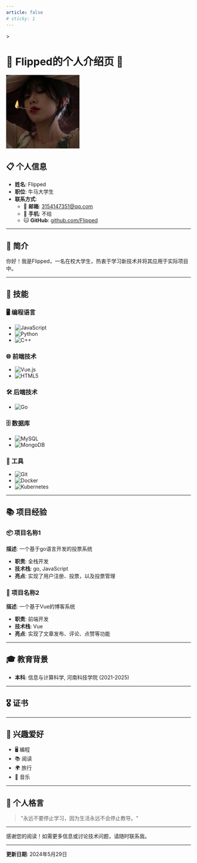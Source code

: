 ```yaml
---
article: false
# sticky: 1
---
```

<!-- more -->>

# 🌟 Flipped的个人介绍页 🌟

<img src="/assets/images/head2.jpg" alt="图片" width="200" height="200">

## 📋 个人信息

- **姓名**: Flipped
- **职位**: 牛马大学生
- **联系方式**:
  - 📧 **邮箱**: [3154147351@qq.com](https://mail.qq.com/)
  - 📱 **手机**: 不给
  <!-- - 💼 **LinkedIn**: [linkedin.com/in/zhangsan](https://linkedin.com/in/zhangsan) -->
  - 🐱 **GitHub**: [github.com/Flipped](https://github.com/Flipped1001)

---

## 📝 简介

你好！我是Flipped，一名在校大学生，热衷于学习新技术并将其应用于实际项目中。

---

## 🚀 技能

### 🖥️ 编程语言
- ![JavaScript](https://img.shields.io/badge/-JavaScript-F7DF1E?style=flat&logo=javascript&logoColor=black)
- ![Python](https://img.shields.io/badge/-Python-3776AB?style=flat&logo=python&logoColor=white)
- ![C++](https://img.shields.io/badge/-C++-00599C?style=flat&logo=cplusplus&logoColor=white)

### 🌐 前端技术
- ![Vue.js](https://img.shields.io/badge/-Vue.js-4FC08D?style=flat&logo=vue.js&logoColor=white)
- ![HTML5](https://img.shields.io/badge/-HTML5-E34F26?style=flat&logo=html5&logoColor=white)

### 🛠️ 后端技术
- ![Go](https://img.shields.io/badge/Go-00ADD8?style=flat&logo=go&logoColor=white)

### 🗄️ 数据库
- ![MySQL](https://img.shields.io/badge/-MySQL-4479A1?style=flat&logo=mysql&logoColor=white)
- ![MongoDB](https://img.shields.io/badge/-MongoDB-47A248?style=flat&logo=mongodb&logoColor=white)

### 🔧 工具
- ![Git](https://img.shields.io/badge/-Git-F05032?style=flat&logo=git&logoColor=white)
- ![Docker](https://img.shields.io/badge/-Docker-2496ED?style=flat&logo=docker&logoColor=white)
- ![Kubernetes](https://img.shields.io/badge/-Kubernetes-326CE5?style=flat&logo=kubernetes&logoColor=white)

---

## 📚 项目经验

### 📦 项目名称1
**描述**: 一个基于go语言开发的投票系统
- **职责**: 全栈开发
- **技术栈**: go, JavaScript 
- **亮点**: 实现了用户注册、投票，以及投票管理

### 📝 项目名称2
**描述**: 一个基于Vue的博客系统
- **职责**: 前端开发
- **技术栈**: Vue
- **亮点**: 实现了文章发布、评论、点赞等功能

---

## 🎓 教育背景

- **本科**: 信息与计算科学, 河南科技学院 (2021-2025)

---

## 🎖️ 证书

<!-- - ![AWS](https://img.shields.io/badge/AWS%20Certified-Solutions%20Architect-232F3E?style=flat&logo=amazon-aws&logoColor=white)
- ![Scrum](https://img.shields.io/badge/Scrum%20Master%20Certified-4AB0A1?style=flat&logo=scrum%20alliance&logoColor=white) -->

---

## 🎨 兴趣爱好

- 🖥️ 编程
- 📚 阅读
- 🌍 旅行
- 🎵 音乐

---

## 💬 个人格言

> "永远不要停止学习，因为生活永远不会停止教导。"

---

感谢您的阅读！如需更多信息或讨论技术问题，请随时联系我。

---

**更新日期**: 2024年5月29日
